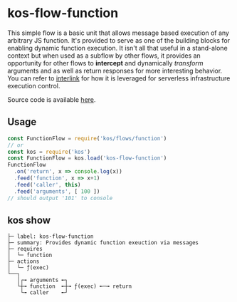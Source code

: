 # kos-flow-function

This simple flow is a basic unit that allows message based execution
of any arbitrary JS function. It's provided to serve as one of the
building blocks for enabling dynamic function execution. It isn't all
that useful in a stand-alone context but when used as a subflow by
other flows, it provides an opportunity for other flows to
**intercept** and dynamically *transform* arguments and as well as
return responses for more interesting behavior. You can refer to
[interlink](http://github.com/corenova/interlink) for how it is
leveraged for serverless infrastructure execution control.

Source code is available [here](./function.js).

## Usage

```js
const FunctionFlow = require('kos/flows/function')
// or
const kos = require('kos')
const FunctionFlow = kos.load('kos-flow-function')
FunctionFlow
  .on('return', x => console.log(x))
  .feed('function', x => x+1)
  .feed('caller', this)
  .feed('arguments', [ 100 ])
// should output '101' to console
```

## kos show

```
├─ label: kos-flow-function
├─ summary: Provides dynamic function exeuction via messages
├─ requires
│  └─ function
├─ actions
│  └─ ƒ(exec)
└──┐
   │┌╼ arguments ╾┐
   └┼╼ function  ╾┼╼ ƒ(exec) ╾─╼ return
    └╼ caller    ╾┘
```
